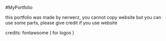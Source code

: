 #MyPortfolio

this portfolio was made by nerwerz, you cannot copy website but you can use some parts, please give credit if you use website

credits:
fontawsome ( for logos )